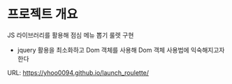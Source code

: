 # 프로젝트 개요

JS 라이브러리를 활용해 점심 메뉴 뽑기 룰렛 구현

* jquery 활용을 최소화하고 Dom 객체를 사용해 Dom 객체 사용법에 익숙해지고자 한다



URL: <a href="https://yhoo0094.github.io/launch_roulette/" target="_blank">https://yhoo0094.github.io/launch_roulette/</a>


